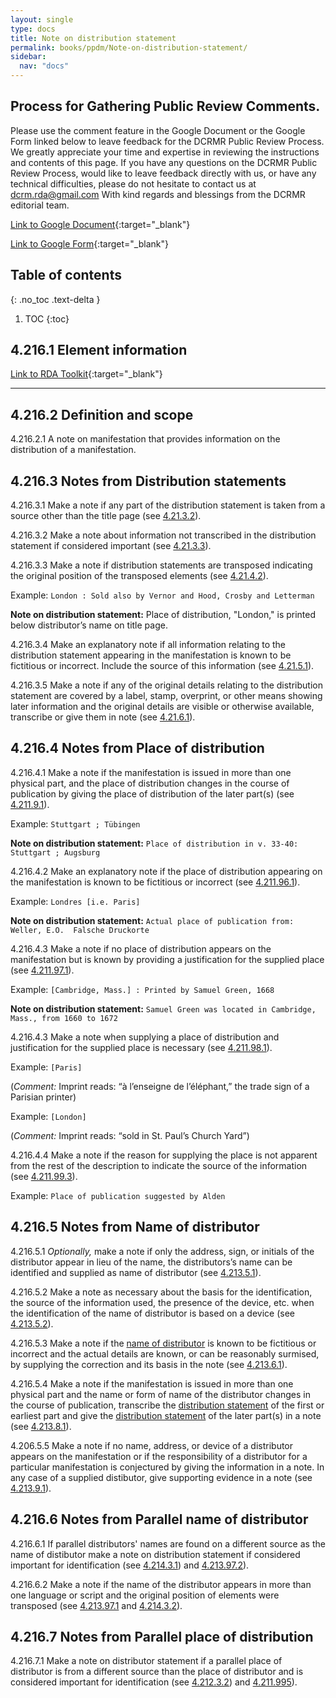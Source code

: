 ```yaml
---
layout: single
type: docs
title: Note on distribution statement
permalink: books/ppdm/Note-on-distribution-statement/
sidebar:
  nav: "docs"
---
```



## Process for Gathering Public Review Comments.
Please use the comment feature in the Google Document or the Google Form linked below to leave feedback for the DCRMR Public Review Process.  We greatly appreciate your time and expertise in reviewing the instructions and contents of this page.  If you have any questions on the DCRMR Public Review Process, would like to leave feedback directly with us, or have any technical difficulties, please do not hesitate to contact us at dcrm.rda@gmail.com  With kind regards and blessings from the DCRMR editorial team.

[Link to Google Document](https://docs.google.com/document/d/1_Gh-JT9voqgvhE2uBjVDrTsmdvDIldJTfzdWthVHq8g/edit#heading=h.rkgo3gie23qj){:target="_blank"}

[Link to Google Form](https://docs.google.com/forms/d/e/1FAIpQLSdNtJkbY1mngdTcvCoB7zZcpaIuuKHvlbyiidP-QunDy14VcQ/viewform){:target="_blank"}

## Table of contents
{: .no_toc .text-delta }

1. TOC
{:toc}


## 4.216.1 Element information

[Link to RDA Toolkit](https://beta.rdatoolkit.org/Content/Index?externalId=en-US_ala-c00aea47-ad2e-36bd-b358-6a8389c5dc62){:target="_blank"}

---

## 4.216.2 Definition and scope

<a name="4.216.2.1">4.216.2.1</a> A note on manifestation that provides information on the distribution of a manifestation.

## 4.216.3 Notes from Distribution statements

<a name="4.216.3.1">4.216.3.1</a>  Make a note if any part of the distribution statement is taken from a source other than the title page (see [4.21.3.2](/DCRMR/books/ppdm/Distribution-statement/#4.21.3.2)).

<a name="4.216.3.2">4.216.3.2</a> Make a note about information not transcribed in the distribution statement if considered important (see [4.21.3.3](/DCRMR/books/ppdm/Distribution-statement/#4.21.3.3)).

<a name="4.216.3.3">4.216.3.3</a> Make a note if distribution statements are transposed indicating the original position of the transposed elements (see [4.21.4.2](/DCRMR/books/ppdm/Distribution-statement/#4.21.4.2)).

Example: `London : Sold also by Vernor and Hood, Crosby and Letterman`

**Note on distribution statement:** Place of distribution, "London," is printed below distributor’s name on title page.

<a name="4.216.3.4">4.216.3.4</a> Make an explanatory note if all information relating to the distribution statement appearing in the manifestation is known to be fictitious or incorrect. Include the source of this information (see [4.21.5.1](/DCRMR/books/ppdm/Distribution-statement/#4.21.5.1)).

<a name="4.216.3.5">4.216.3.5</a> Make a note if any of the original details relating to the distribution statement are covered by a label, stamp, overprint, or other means showing later information and the original details are visible or otherwise available, transcribe or give them in note (see [4.21.6.1](/DCRMR/books/ppdm/Note-on-distribution-statement/#4.21.6.1)).

## 4.216.4 Notes from Place of distribution

<a name="4.216.4.1">4.216.4.1</a> Make a note if the manifestation is issued in more than one physical part, and the place of distribution changes in the course of publication by giving the place of distribution of the later part(s) (see [4.211.9.1](/DCRMR/books/ppdm/Place-of-distribution/#4.211.9.1)).

Example: `Stuttgart ; Tübingen`

**Note on distribution statement:** `Place of distribution in v. 33-40: Stuttgart ; Augsburg`

<a name="4.216.4.2">4.216.4.2</a> Make an explanatory note if the place of distribution appearing on the manifestation is known to be fictitious or incorrect (see [4.211.96.1](/DCRMR/books/ppdm/Place-of-distribution/#4.221.96.1)).

Example: `Londres [i.e. Paris]`

**Note on distribution statement:** `Actual place of publication from: Weller, E.O.  Falsche Druckorte`

<a name="4.216.4.3">4.216.4.3</a> Make a note if no place of distribution appears on the manifestation but is known by providing a justification for the supplied place (see [4.211.97.1](/DCRMR/books/ppdm/Place-of-distribution/#4.221.97.1)).

Example: `[Cambridge, Mass.] : Printed by Samuel Green, 1668`

**Note on distribution statement:** `Samuel Green was located in Cambridge, Mass., from 1660 to 1672`

<a name="4.216.4.3">4.216.4.3</a> Make a note when supplying a place of distribution and justification for the supplied place is necessary (see [4.211.98.1](/DCRMR/books/ppdm/Place-of-distribution/#4.221.98.1)).

Example: `[Paris]`

(*Comment:* Imprint reads: “à l’enseigne de l’éléphant,” the trade sign of a Parisian printer)

Example: `[London]`

(*Comment:* Imprint reads: “sold in St. Paul’s Church Yard”)

<a name="4.216.4.4">4.216.4.4</a> Make a note if the reason for supplying the place is not apparent from the rest of the description to indicate the source of the information (see [4.211.99.3](/DCRMR/books/ppdm/Place-of-distribution/#4.211.99.3)).

Example: `Place of publication suggested by Alden`

## 4.216.5 Notes from Name of distributor

<a name="4.216.5.1">4.216.5.1</a> *Optionally,* make a note if only the address, sign, or initials of the distributor appear in lieu of the name, the distributors’s name can be identified and supplied as name of distributor (see [4.213.5.1](/DCRMR/books/ppdm/Name-of-distributor/#4.213.5.1)).

<a name="4.216.5.2">4.216.5.2</a> Make a note as necessary about the basis for the identification, the source of the information used, the presence of the device, etc. when the identification of the name of distributor is based on a device (see [4.213.5.2](/DCRMR/books/ppdm/Name-of-distributor/#4.213.5.2)).

<a name="4.216.5.3">4.216.5.3</a> Make a note if the [name of distributor](/DCRMR/books/ppdm/Name-of-distributor/) is known to be fictitious or incorrect and the actual details are known, or can be reasonably surmised, by supplying the correction and its basis in the note (see [4.213.6.1](/DCRMR/books/ppdm/Name-of-distributor/#4.213.6.1)).

<a name="4.216.5.4">4.216.5.4</a> Make a note if the manifestation is issued in more than one physical part and the name or form of name of the distributor changes in the course of publication, transcribe the [distribution statement](DCRMR/books/ppdm/Distribution-statement/) of the first or earliest part and give the [distribution statement](/DCRMR/books/ppdm/Distribution-statement/) of the later part(s) in a note (see [4.213.8.1](/DCRMR/books/ppdm/Name-of-distributor/#4.213.8.1)).

<a name="4.216.5.5">4.206.5.5</a> Make a note if no name, address, or device of a distributor appears on the manifestation or if the responsibility of a distributor for a particular manifestation is conjectured by giving the information in a note. In any case of a supplied distibutor, give supporting evidence in a note (see [4.213.9.1](/DCRMR/books/ppdm/Name-of-distributor/#4.213.9.1)).

## 4.216.6 Notes from Parallel name of distributor

<a name="4.216.6.1">4.216.6.1</a> If parallel distributors' names are found on a different source as the name of distibutor make a note on distribution statement if considered important for identification (see [4.214.3.1](/DCRMR/books/ppdm/Parallel-name-of-distributor/#4.214.3.1)) and [4.213.97.2](/DCRMR/books/ppdm/Name-of-distributor/#4.213.97.2)).

<a name="4.216.6.2">4.216.6.2</a> Make a note if the name of the distributor appears in more than one language or script and the original position of elements were transposed (see [4.213.97.1](/DCRMR/books/ppdm/Name-of-distributor/#4.213.97.1) and [4.214.3.2](/DCRMR/books/ppdm/Parallel-name-of-distributor/#4.214.3.2)).

## 4.216.7 Notes from Parallel place of distribution

<a name="4.216.7.1">4.216.7.1</a> Make a note on distributor statement if a parallel place of distributor is from a different source than the place of distributor and is considered important for identification (see [4.212.3.2](/DCRMR/books/ppdm/Parallel-place-of-distributor/#4.212.3.2)) and [4.211.995](/DCRMR/books/ppdm/Place-of-distribution/#4.211.995)).
